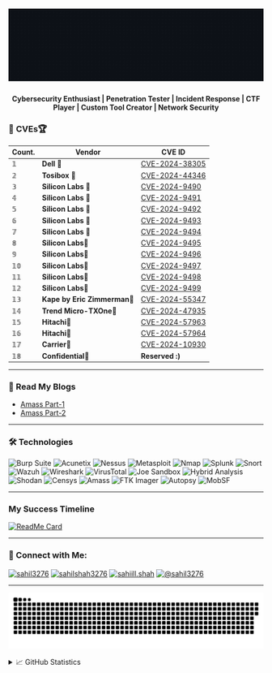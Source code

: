 <h1 align="center">
  <img src="https://raw.githubusercontent.com/sahil3276/sahil3276/refs/heads/main/Sahil3276.gif" alt="Sahil Shah" width="750"/>
</h1>

<h4 align="center">
  Cybersecurity Enthusiast | Penetration Tester | Incident Response | CTF Player | Custom Tool Creator | Network Security
</h4>

### 🎯 **CVEs**🏆

| Count.  | **Vendor**        | **CVE ID**                                                                                          |
|---|--------------------|----------------------------------------------------------------------------------------------------|
| 𝟙 | **Dell** 🚀       | [CVE-2024-38305](https://www.dell.com/support/kbdoc/en-us/000227899/dsa-2024-312-security-update-for-dell-supportassist-for-home-pcs-installer-file-local-privilege-escalation-vulnerability) |
| 𝟚 | **Tosibox** 🚀    | [CVE-2024-44346](https://tosibox.service-now.com/customer_portal?id=kb_article_view&sys_kb_id=569a9b4a3318de108efa2c023d5c7bc5) |
| 𝟛 | **Silicon Labs** 🚀 | [CVE-2024-9490](https://www.cve.org/CVERecord?id=CVE-2024-9490) |
| 𝟜 | **Silicon Labs** 🚀 | [CVE-2024-9491](https://www.cve.org/CVERecord?id=CVE-2024-9491) |  
| 𝟝 | **Silicon Labs** 🚀 | [CVE-2024-9492](https://www.cve.org/CVERecord?id=CVE-2024-9492) |
| 𝟞 | **Silicon Labs** 🚀 | [CVE-2024-9493](https://www.cve.org/CVERecord?id=CVE-2024-9493) |
| 𝟟 | **Silicon Labs** 🚀 | [CVE-2024-9494](https://www.cve.org/CVERecord?id=CVE-2024-9494) |
| 𝟠 | **Silicon Labs**🚀 | [CVE-2024-9495](https://www.cve.org/CVERecord?id=CVE-2024-9495) |
| 𝟡 | **Silicon Labs**🚀 | [CVE-2024-9496](https://www.cve.org/CVERecord?id=CVE-2024-9496) |
| 𝟙𝟘 | **Silicon Labs**🚀 | [CVE-2024-9497](https://www.cve.org/CVERecord?id=CVE-2024-9497) |
| 𝟙𝟙 | **Silicon Labs**🚀 | [CVE-2024-9498](https://www.cve.org/CVERecord?id=CVE-2024-9498) |
| 𝟙𝟚 | **Silicon Labs**🚀 | [CVE-2024-9499](https://www.cve.org/CVERecord?id=CVE-2024-9499) |
| 𝟙𝟛 | **Kape by Eric Zimmerman**🚀 | [CVE-2024-55347](https://www.cve.org/CVERecord?id=CVE-2024-55347) |
| 𝟙𝟜 | **Trend Micro-TXOne**🚀 | [CVE-2024-47935](https://www.txone.com/psirt/advisories/cve-2024-47935/)  |
|𝟙𝟝 | **Hitachi**🚀| [CVE-2024-57963](https://www.cve.org/CVERecord?id=CVE-2024-57963) |
|𝟙𝟞 | **Hitachi**🚀| [CVE-2024-57964](https://www.cve.org/CVERecord?id=CVE-2024-57964) |
| 𝟙𝟟 | **Carrier**🚀 | [CVE-2024-10930](https://www.cisa.gov/news-events/ics-advisories/icsa-25-063-01)  | 
| 𝟙𝟠 | **Confidential**🚀 | **Reserved :)**  | 


<hr>

### 📩 Read My Blogs

- [Amass Part-1](https://sahil3276.medium.com/unlocking-the-full-potential-of-amass-part-1-0521ddbee8cc)
- [Amass Part-2](https://sahil3276.medium.com/unlocking-the-full-potential-of-amass-part-2-292b7fab6618)

<hr>

### 🛠️ Technologies

<p align="left">
  <img src="https://img.shields.io/badge/Burp%20Suite-00538C?style=for-the-badge&logo=burpsuite&logoColor=white" alt="Burp Suite"/>
  <img src="https://img.shields.io/badge/Acunetix-000000?style=for-the-badge&logo=acunetix&logoColor=white" alt="Acunetix"/>
  <img src="https://img.shields.io/badge/Nessus-00C853?style=for-the-badge&logo=tenable&logoColor=white" alt="Nessus"/>
  <img src="https://img.shields.io/badge/Metasploit-3985FF?style=for-the-badge&logo=metasploit&logoColor=white" alt="Metasploit"/>
  <img src="https://img.shields.io/badge/Nmap-1F7EBA?style=for-the-badge&logo=nmap&logoColor=white" alt="Nmap"/>
  <img src="https://img.shields.io/badge/Splunk-000000?style=for-the-badge&logo=splunk&logoColor=white" alt="Splunk"/>
  <img src="https://img.shields.io/badge/Snort-FF0000?style=for-the-badge&logo=snort&logoColor=white" alt="Snort"/>
  <img src="https://img.shields.io/badge/Wazuh-4C9A2A?style=for-the-badge&logo=wazuh&logoColor=white" alt="Wazuh"/>
  <img src="https://img.shields.io/badge/Wireshark-1679A7?style=for-the-badge&logo=wireshark&logoColor=white" alt="Wireshark"/>
  <img src="https://img.shields.io/badge/VirusTotal-394EFF?style=for-the-badge&logo=virustotal&logoColor=white" alt="VirusTotal"/>
  <img src="https://img.shields.io/badge/Joe%20Sandbox-00FF00?style=for-the-badge&logoColor=white" alt="Joe Sandbox"/>
  <img src="https://img.shields.io/badge/Hybrid%20Analysis-000000?style=for-the-badge&logoColor=white" alt="Hybrid Analysis"/>
  <img src="https://img.shields.io/badge/Shodan-FF0000?style=for-the-badge&logo=shodan&logoColor=white" alt="Shodan"/>
  <img src="https://img.shields.io/badge/Censys-2E76C8?style=for-the-badge&logo=censys&logoColor=white" alt="Censys"/>
  <img src="https://img.shields.io/badge/Amass-8A2BE2?style=for-the-badge&logo=github&logoColor=white" alt="Amass"/>
  <img src="https://img.shields.io/badge/FTK%20Imager-4A4A4A?style=for-the-badge&logoColor=white" alt="FTK Imager"/>
  <img src="https://img.shields.io/badge/Autopsy-FF5733?style=for-the-badge&logo=apache&logoColor=white" alt="Autopsy"/>
  <img src="https://img.shields.io/badge/MobSF-0366D6?style=for-the-badge&logo=github&logoColor=white" alt="MobSF"/>

</p>


<hr>

### My Success Timeline

[![ReadMe Card](https://github-readme-stats.vercel.app/api/pin/?username=sahil3276&repo=my-success-timeline)](https://github.com/sahil3276/my-success-timeline)



<hr>

### 🔗 Connect with Me:
<p align="left">
  <a href="https://twitter.com/sahil3276" target="blank"><img align="center" src="https://raw.githubusercontent.com/rahuldkjain/github-profile-readme-generator/master/src/images/icons/Social/twitter.svg" alt="sahil3276" height="30" width="40" /></a>
  <a href="https://linkedin.com/in/sahilshah3276" target="blank"><img align="center" src="https://raw.githubusercontent.com/rahuldkjain/github-profile-readme-generator/master/src/images/icons/Social/linked-in-alt.svg" alt="sahilshah3276" height="30" width="40" /></a>
  <a href="https://instagram.com/sahiill.shah" target="blank"><img align="center" src="https://raw.githubusercontent.com/rahuldkjain/github-profile-readme-generator/master/src/images/icons/Social/instagram.svg" alt="sahiill.shah" height="30" width="40" /></a>
  <a href="https://medium.com/@sahil3276" target="blank"><img align="center" src="https://raw.githubusercontent.com/rahuldkjain/github-profile-readme-generator/master/src/images/icons/Social/medium.svg" alt="@sahil3276" height="30" width="40" /></a>
</p>

<hr>

<p align="center">
  <img src="https://raw.githubusercontent.com/sahil3276/sahil3276/2d8a428f6a5f0625e1ff04c11684280a32af591e/sahil3276.svg" alt="GitHub Contribution Snake"/>
</p>
<details>
  <summary>📈 GitHub Statistics</summary>
  
  ![GitHub Statistics](https://komarev.com/ghpvc/?username=sahil3276&label=Profile%20views&color=0e75b6&style=flat)
  
</details>
